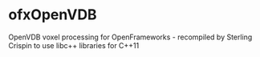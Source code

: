 ofxOpenVDB
==========

OpenVDB voxel processing for OpenFrameworks - recompiled by Sterling Crispin to use libc++ libraries for C++11
